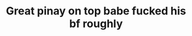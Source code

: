 ---
layout: post
title: Great pinay on top babe fucked his bf roughly
duration: '05:41'
view: 202
rate: 2
video: 'https://flashservice.xvideos.com/embedframe/22198227'
category: 
 - amateur
 - beautiful
 - pinay
 - rough
 - student
tags: 
 - blowjob
 - booty
 - doggystyle
 - flawless
 - fucked
 - gorgeous
 - hotel
 - jackpot
 - mokong
 - nene
 - ontop
 - phat-ass
 - pinay-sex
 - sucked
priority: 0.9
changefreq: daily
---